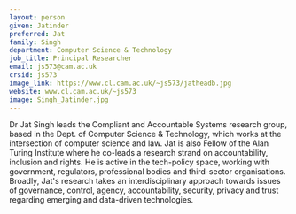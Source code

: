 ```yaml
---
layout: person
given: Jatinder
preferred: Jat
family: Singh
department: Computer Science & Technology
job_title: Principal Researcher
email: js573@cam.ac.uk
crsid: js573
image_link: https://www.cl.cam.ac.uk/~js573/jatheadb.jpg
website: www.cl.cam.ac.uk/~js573
image: Singh_Jatinder.jpg
---
```


Dr Jat Singh leads the Compliant and Accountable Systems research group, based in the Dept. of Computer Science & Technology, which works at the intersection of computer science and law. Jat is also Fellow of the Alan Turing Institute where he co-leads a research strand on accountability, inclusion and rights. He is active in the tech-policy space, working with government, regulators, professional bodies and third-sector organisations.   Broadly, Jat's research takes an interdisciplinary approach towards issues of governance, control, agency, accountability, security, privacy and trust regarding emerging and data-driven technologies.